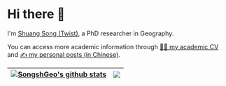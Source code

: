 # Hi there 👋

I'm [Shuang Song (Twist)](https://cv.songshgeo.com/), a PhD researcher in Geography.

You can access more academic information through [🧑‍🔬 my academic CV](https://cv.songshgeo.com) and [✍️ my personal posts (in Chinese)](https://songshgeo.com).

| <a href="https://github.com/SongshGeo"><img align="center" src="https://github-readme-stats.vercel.app/api?username=SongshGeo&show_icons=true&include_all_commits=true&theme=buefy&hide_border=true" alt="SongshGeo's github stats" /></a> | <a href="https://github.com/SongshGeo"><img align="center" src="https://github-readme-stats.vercel.app/api/top-langs/?username=SongshGeo&layout=compact&theme=buefy&hide_border=true" /></a> |
| ------------- | ------------- |

<!--
**SongshGeo/SongshGeo** is a ✨ _special_ ✨ repository because its `README.md` (this file) appears on your GitHub profile.

Here are some ideas to get you started:

- 🔭 I’m currently working on ...
- 🌱 I’m currently learning ...
- 👯 I’m looking to collaborate on ...
- 🤔 I’m looking for help with ...
- 💬 Ask me about ...
- 📫 How to reach me: ...
- 😄 Pronouns: ...
- ⚡ Fun fact: ...
-->
